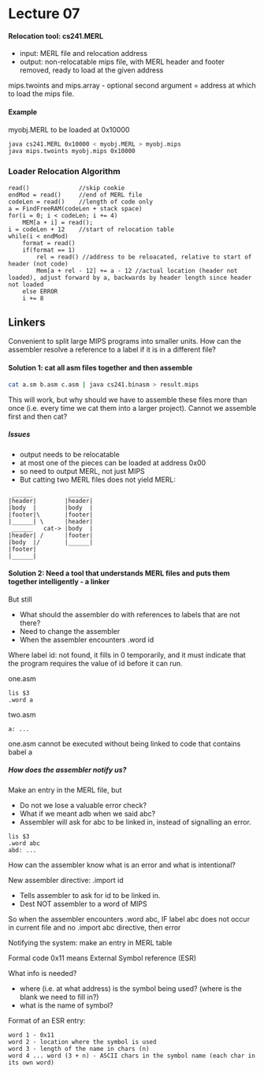 # Lecture 07

#### Relocation tool: cs241.MERL
* input: MERL file and relocation address
* output: non-relocatable mips file, with MERL header and footer removed, ready to load at the given address

mips.twoints and mips.array - optional second argument = address at which to load the mips file.

#### Example
myobj.MERL to be loaded at 0x10000
```bash
java cs241.MERL 0x10000 < myobj.MERL > myobj.mips
java mips.twoints myobj.mips 0x10000
```

### Loader Relocation Algorithm
```
read()				//skip cookie
endMod = read()		//end of MERL file
codeLen = read()	//length of code only
a = FindFreeRAM(codeLen + stack space)
for(i = 0; i < codeLen; i += 4)
	MEM[a + i] = read();
i = codeLen + 12	//start of relocation table
while(i < endMod)
	format = read()
	if(format == 1)
		rel = read() //address to be reloacated, relative to start of header (not code)
		Mem[a + rel - 12] += a - 12 //actual location (header not loaded), adjust forward by a, backwards by header length since header not loaded
	else ERROR
	i += 8
```

## Linkers
Convenient to split large MIPS programs into smaller units. How can the assembler resolve a reference to a label if it is in a different file?

#### Solution 1: cat all asm files together and then assemble
```bash
cat a.sm b.asm c.asm | java cs241.binasm > result.mips
```
This will work, but why should we have to assemble these files more than once (i.e. every time we cat them into a larger project). Cannot we assemble first and then cat?

##### Issues
* output needs to be relocatable
* at most one of the pieces can be loaded at address 0x00
* so need to output MERL, not just MIPS
* But catting two MERL files does not yield MERL:
```
 ______          ______
|header|        |header|
|body  |        |body  |
|footer|\       |footer|
|______| \      |header|
 ______   cat-> |body  |
|header| /      |footer|
|body  |/       |______|
|footer|
|______|
```

#### Solution 2: Need a tool that understands MERL files and puts them together intelligently - a linker
But still
* What should the assembler do with references to labels that are not there?
* Need to change the assembler
* When the assembler encounters .word id 

Where label id: not found, it fills in 0 temporarily, and it must indicate that the program requires the value of id before it can run.

one.asm
```assembly
lis $3
.word a
```
two.asm
```assembly
a: ...
```
one.asm cannot be executed without being linked to code that contains babel a

##### How does the assembler notify us?
Make an entry in the MERL file, but
* Do not we lose a valuable error check?
* What if we meant adb when we said abc?
* Assembler will ask for abc to be linked in, instead of signalling an error.
```assembly
lis $3
.word abc
abd: ...
```
How can the assembler know what is an error and what is intentional?

New assembler directive:
.import id
* Tells assembler to ask for id to be linked in.
* Dest NOT assembler to a word of MIPS

So when the assembler encounters .word abc, IF label abc does not occur in current file and no .import abc directive, then error

Notifying the system: make an entry in MERL table

Formal code 0x11 means External Symbol reference (ESR)

What info is needed?
* where (i.e. at what address) is the symbol being used? (where is the blank we need to fill in?)
* what is the name of symbol?

Format of an ESR entry:
```
word 1 - 0x11
word 2 - location where the symbol is used
word 3 - length of the name in chars (n)
word 4 ... word (3 + n) - ASCII chars in the symbol name (each char in its own word)
```
